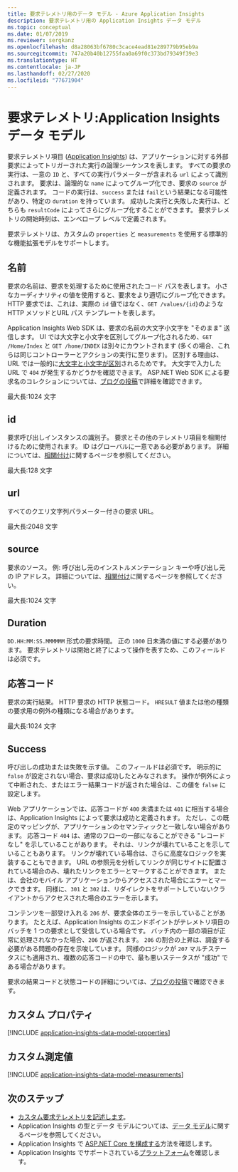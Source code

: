 ```yaml
---
title: 要求テレメトリ用のデータ モデル - Azure Application Insights
description: 要求テレメトリ用の Application Insights データ モデル
ms.topic: conceptual
ms.date: 01/07/2019
ms.reviewer: sergkanz
ms.openlocfilehash: d8a28063bf6780c3cace4ead81e289779b95eb9a
ms.sourcegitcommit: 747a20b40b12755faa0a69f0c373bd79349f39e3
ms.translationtype: HT
ms.contentlocale: ja-JP
ms.lasthandoff: 02/27/2020
ms.locfileid: "77671904"
---
```

# <a name="request-telemetry-application-insights-data-model"></a>要求テレメトリ:Application Insights データ モデル

要求テレメトリ項目 ([Application Insights](../../azure-monitor/app/app-insights-overview.md)) は、アプリケーションに対する外部要求によってトリガーされた実行の論理シーケンスを表します。 すべての要求の実行は、一意の `ID` と、すべての実行パラメーターが含まれる `url` によって識別されます。 要求は、論理的な `name` によってグループ化でき、要求の `source` が定義されます。 コードの実行は、`success` または `fail`という結果になる可能性があり、特定の `duration` を持っています。 成功した実行と失敗した実行は、どちらも `resultCode` によってさらにグループ化することができます。 要求テレメトリの開始時刻は、エンベロープ レベルで定義されます。

要求テレメトリは、カスタムの `properties` と `measurements` を使用する標準的な機能拡張モデルをサポートします。

## <a name="name"></a>名前

要求の名前は、要求を処理するために使用されたコード パスを表します。 小さなカーディナリティの値を使用すると、要求をより適切にグループ化できます。 HTTP 要求では、これは、実際の `id` 値ではなく、`GET /values/{id}`のような HTTP メソッドとURL パス テンプレートを表します。

Application Insights Web SDK は、要求の名前の大文字小文字を "そのまま" 送信します。 UI では大文字と小文字を区別してグループ化されるため、`GET /Home/Index` と `GET /home/INDEX` は別々にカウントされます (多くの場合、これらは同じコントローラーとアクションの実行に至ります)。 区別する理由は、URL では一般的に[大文字と小文字が区別](https://www.w3.org/TR/WD-html40-970708/htmlweb.html)されるためです。 大文字で入力した URL で `404` が発生するかどうかを確認できます。 ASP.NET Web SDK による要求名のコレクションについては、[ブログの投稿](https://apmtips.com/blog/2015/02/23/request-name-and-url/)で詳細を確認できます。

最大長:1024 文字

## <a name="id"></a>id

要求呼び出しインスタンスの識別子。 要求とその他のテレメトリ項目を相関付けるために使用されます。 ID はグローバルに一意である必要があります。 詳細については、[相関付け](../../azure-monitor/app/correlation.md)に関するページを参照してください。

最大長:128 文字

## <a name="url"></a>url

すべてのクエリ文字列パラメーター付きの要求 URL。

最大長:2048 文字

## <a name="source"></a>source

要求のソース。 例: 呼び出し元のインストルメンテーション キーや呼び出し元の IP アドレス。 詳細については、[相関付け](../../azure-monitor/app/correlation.md)に関するページを参照してください。

最大長:1024 文字

## <a name="duration"></a>Duration

`DD.HH:MM:SS.MMMMMM` 形式の要求時間。 正の `1000` 日未満の値にする必要があります。 要求テレメトリは開始と終了によって操作を表すため、このフィールドは必須です。

## <a name="response-code"></a>応答コード

要求の実行結果。 HTTP 要求の HTTP 状態コード。 `HRESULT` 値または他の種類の要求用の例外の種類になる場合があります。

最大長:1024 文字

## <a name="success"></a>Success

呼び出しの成功または失敗を示す値。 このフィールドは必須です。 明示的に `false` が設定されない場合、要求は成功したとみなされます。 操作が例外によって中断された、またはエラー結果コードが返された場合は、この値を `false` に設定します。

Web アプリケーションでは、応答コードが `400` 未満または `401` に相当する場合は、Application Insights によって要求は成功と定義されます。 ただし、この既定のマッピングが、アプリケーションのセマンティックと一致しない場合があります。 応答コード `404` は、通常のフローの一部になることができる "レコードなし" を示していることがあります。 それは、リンクが壊れていることを示していることもあります。 リンクが壊れている場合は、さらに高度なロジックを実装することもできます。 URL の参照元を分析してリンクが同じサイトに配置されている場合のみ、壊れたリンクをエラーとマークすることができます。 または、会社のモバイル アプリケーションからアクセスされた場合にエラーとマークできます。 同様に、`301` と `302` は、リダイレクトをサポートしていないクライアントからアクセスされた場合のエラーを示します。

コンテンツを一部受け入れる `206` が、要求全体のエラーを示していることがあります。 たとえば、Application Insights のエンドポイントがテレメトリ項目のバッチを 1 つの要求として受信している場合です。 バッチ内の一部の項目が正常に処理されなかった場合、`206` が返されます。 `206` の割合の上昇は、調査する必要がある問題の存在を示唆しています。 同様のロジックが `207` マルチステータスにも適用され、複数の応答コードの中で、最も悪いステータスが "成功" である場合があります。

要求の結果コードと状態コードの詳細については、[ブログの投稿](https://apmtips.com/blog/2016/12/03/request-success-and-response-code/)で確認できます。

## <a name="custom-properties"></a>カスタム プロパティ

[!INCLUDE [application-insights-data-model-properties](../../../includes/application-insights-data-model-properties.md)]

## <a name="custom-measurements"></a>カスタム測定値

[!INCLUDE [application-insights-data-model-measurements](../../../includes/application-insights-data-model-measurements.md)]

## <a name="next-steps"></a>次のステップ

- [カスタム要求テレメトリを記述します](../../azure-monitor/app/api-custom-events-metrics.md#trackrequest)。
- Application Insights の型とデータ モデルについては、[データ モデル](data-model.md)に関するページを参照してください。
- Application Insights で [ASP.NET Core を構成する](../../azure-monitor/app/asp-net.md)方法を確認します。
- Application Insights でサポートされている[プラットフォーム](../../azure-monitor/app/platforms.md)を確認します。
